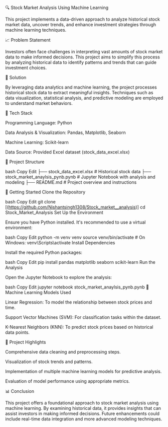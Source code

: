 🔍 Stock Market Analysis Using Machine Learning

This project implements a data-driven approach to analyze historical stock market data, uncover trends, and enhance investment strategies through machine learning techniques.

📈 Problem Statement

Investors often face challenges in interpreting vast amounts of stock market data to make informed decisions. This project aims to simplify this process by analyzing historical data to identify patterns and trends that can guide investment choices.

🔧 Solution

By leveraging data analytics and machine learning, the project processes historical stock data to extract meaningful insights. Techniques such as data visualization, statistical analysis, and predictive modeling are employed to understand market behaviors.

🧪 Tech Stack

Programming Language: Python

Data Analysis & Visualization: Pandas, Matplotlib, Seaborn

Machine Learning: Scikit-learn

Data Source: Provided Excel dataset (stock_data_excel.xlsx)

📑 Project Structure

bash
Copy
Edit
├── stock_data_excel.xlsx          # Historical stock data
├── stock_market_anaylsis_pynb.pynb  # Jupyter Notebook with analysis and modeling
├── README.md                      # Project overview and instructions


🚀 Getting Started
Clone the Repository

bash
Copy
Edit
git clone [(https://github.com/Nishantsingh1308/Stock_market__analysis)]
cd Stock_Market_Analysis
Set Up the Environment

Ensure you have Python installed. It's recommended to use a virtual environment:

bash
Copy
Edit
python -m venv venv
source venv/bin/activate  # On Windows: venv\Scripts\activate
Install Dependencies

Install the required Python packages:

bash
Copy
Edit
pip install pandas matplotlib seaborn scikit-learn
Run the Analysis

Open the Jupyter Notebook to explore the analysis:

bash
Copy
Edit
jupyter notebook stock_market_anaylsis_pynb.pynb
🔢 Machine Learning Models Used

Linear Regression: To model the relationship between stock prices and time.

Support Vector Machines (SVM): For classification tasks within the dataset.

K-Nearest Neighbors (KNN): To predict stock prices based on historical data points.

📂 Project Highlights

Comprehensive data cleaning and preprocessing steps.

Visualization of stock trends and patterns.

Implementation of multiple machine learning models for predictive analysis.

Evaluation of model performance using appropriate metrics.

📊 Conclusion

This project offers a foundational approach to stock market analysis using machine learning. By examining historical data, it provides insights that can assist investors in making informed decisions. Future enhancements could include real-time data integration and more advanced modeling techniques.
